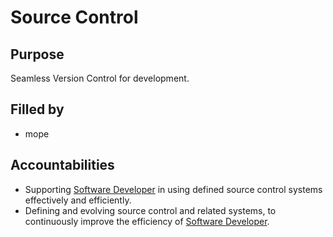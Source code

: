 # Source Control

## Purpose

Seamless Version Control for development.

## Filled by
 - mope

## Accountabilities

- Supporting [Software Developer](https://github.com/queueit/holacracy/blob/master/roles/software-developer.md) in using defined source control systems effectively and efficiently.
- Defining and evolving source control and related systems, to continuously improve the efficiency of  [Software Developer](https://github.com/queueit/holacracy/blob/master/roles/software-developer.md).

